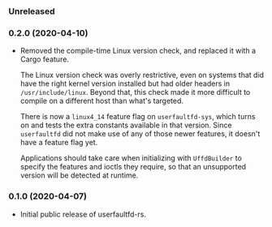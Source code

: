 ### Unreleased

### 0.2.0 (2020-04-10)

- Removed the compile-time Linux version check, and replaced it with a Cargo feature.

  The Linux version check was overly restrictive, even on systems that did have the right kernel
  version installed but had older headers in `/usr/include/linux`. Beyond that, this check made it
  more difficult to compile on a different host than what's targeted.

  There is now a `linux4_14` feature flag on `userfaultfd-sys`, which turns on and tests the extra
  constants available in that version. Since `userfaultfd` did not make use of any of those newer
  features, it doesn't have a feature flag yet.

  Applications should take care when initializing with `UffdBuilder` to specify the features and
  ioctls they require, so that an unsupported version will be detected at runtime.


### 0.1.0 (2020-04-07)

- Initial public release of userfaultfd-rs.
